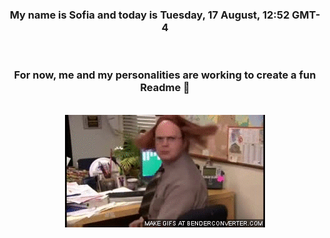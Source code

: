 


<div align="center">
<h3 >My name is Sofia and today is Tuesday, 17 August, 12:52 GMT-4</h3><br>
<h3 >For now, me and my personalities are working to create a fun Readme 👋
</h3><br>
<img src='img/dwight.gif' alt='working...'/>
</div>
